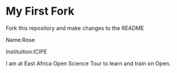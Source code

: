 # My First Fork
Fork this repository and make changes to the README

Name:Rose

Instituition:ICIPE

I am at East Africa Open Science Tour to learn and train on Open.
